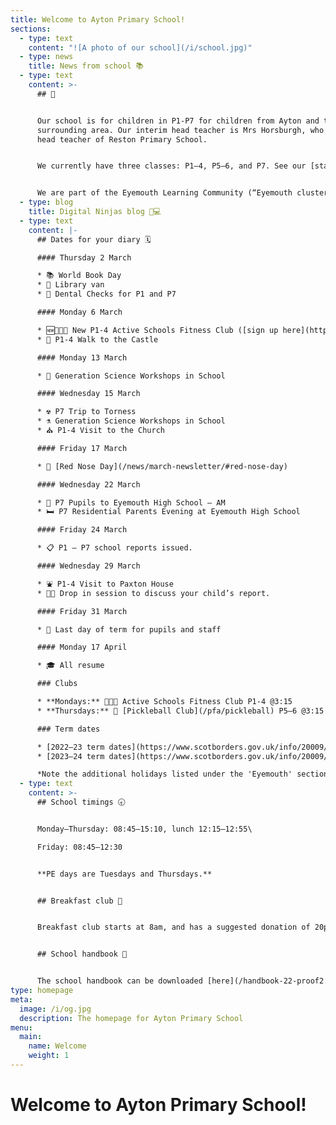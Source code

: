 ```yaml
---
title: Welcome to Ayton Primary School!
sections:
  - type: text
    content: "![A photo of our school](/i/school.jpg)"
  - type: news
    title: News from school 📚
  - type: text
    content: >-
      ## 👋


      Our school is for children in P1-P7 for children from Ayton and the
      surrounding area. Our interim head teacher is Mrs Horsburgh, who is the
      head teacher of Reston Primary School.


      We currently have three classes: P1–4, P5–6, and P7. See our [staff page](/staff) for more information.


      We are part of the Eyemouth Learning Community (“Eyemouth cluster”) – children from Ayton, Coldingham, Cockburnspath, Eyemouth and Reston primary schools move up together to Eyemouth High School.
  - type: blog
    title: Digital Ninjas blog 🥷💻
  - type: text
    content: |-
      ## Dates for your diary 🗓️

      #### Thursday 2 March

      * 📚 World Book Day  
      * 🚚 Library van  
      * 🦷 Dental Checks for P1 and P7

      #### Monday 6 March

      * 🆕🏐🏀🏈 New P1-4 Active Schools Fitness Club ([sign up here](https://form.jotform.com/221362733415349))  
      * 🏰 P1-4 Walk to the Castle

      #### Monday 13 March

      * 🔬 Generation Science Workshops in School

      #### Wednesday 15 March

      * ☢️ P7 Trip to Torness  
      * ⚗️ Generation Science Workshops in School  
      * ⛪️ P1-4 Visit to the Church

      #### Friday 17 March

      * 🔴 [Red Nose Day](/news/march-newsletter/#red-nose-day)

      #### Wednesday 22 March

      * 🏫 P7 Pupils to Eyemouth High School – AM  
      * 🛏️ P7 Residential Parents Evening at Eyemouth High School

      #### Friday 24 March

      * 📋 P1 – P7 school reports issued.

      #### Wednesday 29 March

      * ⛲️ P1-4 Visit to Paxton House  
      * 🧑‍🏫 Drop in session to discuss your child’s report.

      #### Friday 31 March

      * 🐣 Last day of term for pupils and staff

      #### Monday 17 April

      * 🎓 All resume

      ### Clubs

      * **Mondays:** 🏐🏀🏈 Active Schools Fitness Club P1-4 @3:15
      * **Thursdays:** 🏓 [Pickleball Club](/pfa/pickleball) P5–6 @3:15

      ### Term dates

      * [2022–23 term dates](https://www.scotborders.gov.uk/info/20009/schools_and_learning/621/term_holiday_and_closure_dates/2)
      * [2023–24 term dates](https://www.scotborders.gov.uk/info/20009/schools_and_learning/621/term_holiday_and_closure_dates/3)

      *Note the additional holidays listed under the 'Eyemouth' section of 'Casual Holidays'*
  - type: text
    content: >-
      ## School timings 🕣


      Monday–Thursday: 08:45–15:10, lunch 12:15–12:55\

      Friday: 08:45–12:30


      **PE days are Tuesdays and Thursdays.**


      ## Breakfast club 🥣


      Breakfast club starts at 8am, and has a suggested donation of 20p. Please make sure you receive messages from the school via email or Xpressions for any updates to the schedule.


      ## School handbook 📘


      The school handbook can be downloaded [here](/handbook-22-proof2.pdf).
type: homepage
meta:
  image: /i/og.jpg
  description: The homepage for Ayton Primary School
menu:
  main:
    name: Welcome
    weight: 1
---
```

# Welcome to Ayton Primary School!
